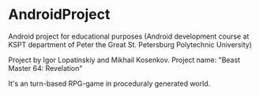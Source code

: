 # AndroidProject
Android project for educational purposes (Android development course at KSPT department of Peter the Great St. Petersburg Polytechnic University)

Project by Igor Lopatinskiy and Mikhail Kosenkov.
Project name: "Beast Master 64: Revelation"

It's an turn-based RPG-game in proceduraly generated world.
